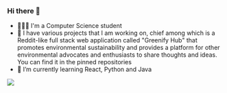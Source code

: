 ### Hi there 👋

<!--
**Lyton505/Lyton505** is a ✨ _special_ ✨ repository because its `README.md` (this file) appears on your GitHub profile.

Here are some ideas to get you started:

- 🔭 I’m currently working on ...
- 🌱 I’m currently learning ..
- 👯 I’m looking to collaborate on ...
- 🤔 I’m looking for help with ...
- 💬 Ask me about ...
- 📫 How to reach me: ...
- 😄 Pronouns: ...
- ⚡ Fun fact: ...
-->

- 👨🏽‍🎓 I'm a Computer Science student
- 🔭 I have various projects that I am working on, chief among which is a Reddit-like full stack web application called "Greenify Hub" that promotes environmental sustainability and provides a platform for other environmental advocates and enthusiasts to share thoughts and ideas. You can find it in the pinned repositories
- 🌱 I’m currently learning React, Python and Java
<!-- - 📫 Let's chat: [LinkedIn](https://www.linkedin.com/in/lytonmhlanga/) -->


<a href="https://github.com/Lyton505">
  <img align="center" src="https://github-readme-stats.vercel.app/api/top-langs?username=lyton505&layout=compact&langs_count=6&card_width=320"/>
</a>
